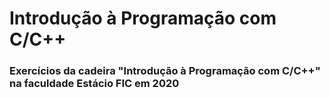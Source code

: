 # Introdução à Programação com C/C++ #
### Exercícios da cadeira "Introdução à Programação com C/C++" na faculdade Estácio FIC em 2020 ###

